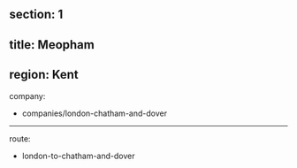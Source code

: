 section: 1
----
title: Meopham
----
region: Kent
----
company:
- companies/london-chatham-and-dover
----
route:
- london-to-chatham-and-dover
